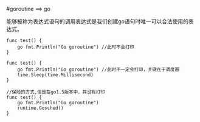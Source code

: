 #goroutine ==> go

能够被称为表达式语句的调用表达式是我们创建go语句时唯一可以合法使用的表达式。

```
func test() {
    go fmt.Println("Go goroutine") //此时不会打印
}

func test() {
    go fmt.Println("Go goroutine") //此时不一定会打印，关键在于调度器 
    time.Sleep(time.Millisecond)
}

//保险的方式,但是在go1.5版本中，并没有打印
func test() {
    go fmt.Println("Go goroutine")
    runtime.Gosched()
}
```